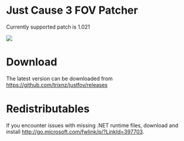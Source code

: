 # Just Cause 3 FOV Patcher
Currently supported patch is 1.021

![](https://cloud.githubusercontent.com/assets/2995953/12009202/68447594-acba-11e5-90dc-35e3642d1b58.png)

# Download
The latest version can be downloaded from https://github.com/trixnz/justfov/releases

# Redistributables
If you encounter issues with missing .NET runtime files, download and install http://go.microsoft.com/fwlink/p/?LinkId=397703.
